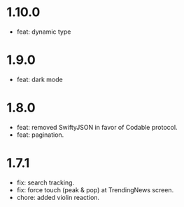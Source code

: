 # 1.10.0
- feat: dynamic type

# 1.9.0
- feat: dark mode

# 1.8.0
- feat: removed SwiftyJSON in favor of Codable protocol.
- feat: pagination.

# 1.7.1
- fix: search tracking.
- fix: force touch (peak & pop) at TrendingNews screen.
- chore: added violin reaction.
